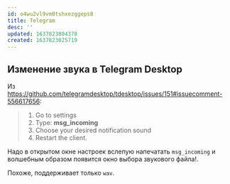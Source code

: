 ```yaml
---
id: o4wu2vl9vm0tshxezggeps8
title: Telegram
desc: ''
updated: 1637823804378
created: 1637823025719
---
```


## Изменение звука в Telegram Desktop

Из https://github.com/telegramdesktop/tdesktop/issues/151#issuecomment-556617656:

> 1. Go to settings
> 1. Type: **msg_incoming**
> 1. Choose your desired notification sound
> 1. Restart the client.

Надо в открытом окне настроек вслепую напечатать `msg_incoming` и волшебным образом появится окно выбора звукового файла!.

Похоже, поддерживает только `wav`.
